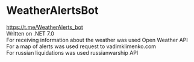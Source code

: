 # WeatherAlertsBot
https://t.me/WeatherAlerts_bot </br>
Written on .NET 7.0 </br>
For receiving information about the weather was used Open Weather API</br> 
For a map of alerts was used request to vadimklimenko.com</br>
For russian liquidations was used russianwarship API</br>
